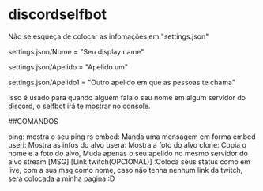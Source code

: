 # discordselfbot

Não se esqueça de colocar as infomações em "settings.json"

settings.json/Nome = "Seu display name"

settings.json/Apelido = "Apelido um"

settings.json/Apelido1 = "Outro apelido em que as pessoas te chama"

Isso é usado para quando alguém fala o seu nome em algum servidor do discord, o selfbot irá te mostrar no console.



##COMANDOS

ping: mostra o seu ping rs
embed: Manda uma mensagem em forma embed
useri: Mostra as infos do alvo
usera: Mostra a foto do alvo
clone: Copia o nome e a foto do alvo, Muda apenas o seu apelido no mesmo servidor do alvo
stream [MSG] [Link twitch(OPCIONAL)] :Coloca seus status como em live, com a sua msg como nome, caso não tenha nenhum link da twitch, será colocada a minha pagina :D
